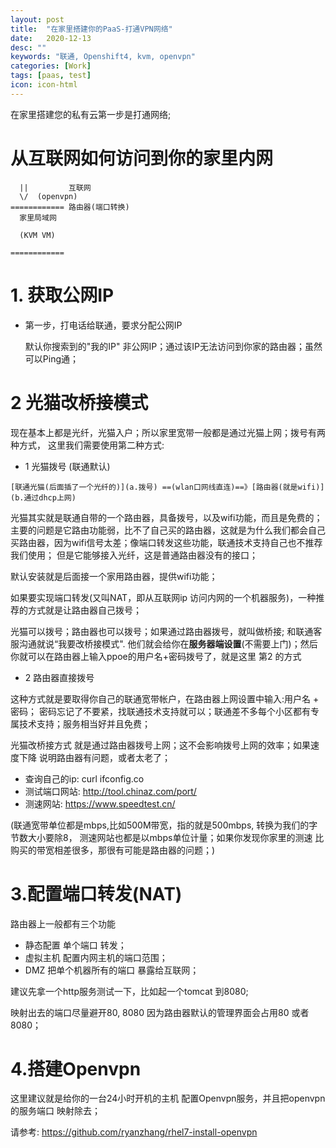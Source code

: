 ```yaml
---
layout: post
title:  "在家里搭建你的PaaS-打通VPN网络"
date:   2020-12-13
desc: ""
keywords: "联通, Openshift4, kvm, openvpn"
categories: [Work]
tags: [paas, test]
icon: icon-html
---
```

在家里搭建您的私有云第一步是打通网络;

# 从互联网如何访问到你的家里内网

```
  ||         互联网
  \/  (openvpn)
============ 路由器(端口转换)
  家里局域网

  (KVM VM)

============
````
# 1. 获取公网IP
* 第一步，打电话给联通，要求分配公网IP

  默认你搜索到的"我的IP" 非公网IP；通过该IP无法访问到你家的路由器；虽然可以Ping通；
# 2 光猫改桥接模式
  
  现在基本上都是光纤，光猫入户；所以家里宽带一般都是通过光猫上网；拨号有两种方式， 这里我们需要使用第二种方式:
  * 1 光猫拨号 (联通默认)
  ```
  [联通光猫(后面插了一个光纤的)](a.拨号) ==(wlan口网线直连)==》[路由器(就是wifi)](b.通过dhcp上网)
  ```
  光猫其实就是联通自带的一个路由器，具备拨号，以及wifi功能，而且是免费的；主要的问题是它路由功能弱，比不了自己买的路由器，这就是为什么我们都会自己买路由器，因为wifi信号太差；像端口转发这些功能，联通技术支持自己也不推荐我们使用；
  但是它能够接入光纤，这是普通路由器没有的接口；

  默认安装就是后面接一个家用路由器，提供wifi功能；

  如果要实现端口转发(又叫NAT，即从互联网ip 访问内网的一个机器服务)，一种推荐的方式就是让路由器自己拨号；

  光猫可以拨号；路由器也可以拨号；如果通过路由器拨号，就叫做桥接; 和联通客服沟通就说“我要改桥接模式". 他们就会给你在**服务器端设置**(不需要上门)；然后你就可以在路由器上输入ppoe的用户名+密码拨号了，就是这里 第2 的方式

  
  * 2 路由器直接拨号
  
  这种方式就是要取得你自己的联通宽带帐户，在路由器上网设置中输入:用户名 + 密码；
  密码忘记了不要紧，找联通技术支持就可以；联通差不多每个小区都有专属技术支持；服务相当好并且免费；

  光猫改桥接方式 就是通过路由器拨号上网；这不会影响拨号上网的效率；如果速度下降 说明路由器有问题，或者太老了；

  * 查询自己的ip: curl ifconfig.co
  * 测试端口网站: http://tool.chinaz.com/port/
  * 测速网站: https://www.speedtest.cn/
  
  (联通宽带单位都是mbps,比如500M带宽，指的就是500mbps, 转换为我们的字节数大小要除8， 测速网站也都是以mbps单位计量；如果你发现你家里的测速 比购买的带宽相差很多，那很有可能是路由器的问题；)

  
# 3.配置端口转发(NAT)

  路由器上一般都有三个功能
  * 静态配置 单个端口 转发；
  * 虚拟主机 配置内网主机的端口范围；
  * DMZ 把单个机器所有的端口 暴露给互联网；

  建议先拿一个http服务测试一下，比如起一个tomcat 到8080;
  
  映射出去的端口尽量避开80, 8080 因为路由器默认的管理界面会占用80 或者8080；


# 4.搭建Openvpn
这里建议就是给你的一台24小时开机的主机 配置Openvpn服务，并且把openvpn的服务端口 映射除去；

请参考: https://github.com/ryanzhang/rhel7-install-openvpn





